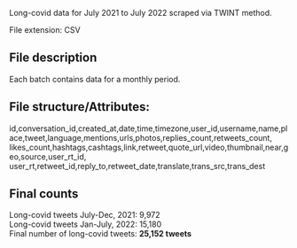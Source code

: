 Long-covid data for July 2021 to July 2022 scraped via TWINT method.

File extension: CSV
## File description
Each batch contains data for a monthly period.

## File structure/Attributes: 
id,conversation_id,created_at,date,time,timezone,user_id,username,name,place,tweet,language,mentions,urls,photos,replies_count,retweets_count,
likes_count,hashtags,cashtags,link,retweet,quote_url,video,thumbnail,near,geo,source,user_rt_id,
user_rt,retweet_id,reply_to,retweet_date,translate,trans_src,trans_dest

## Final counts
Long-covid tweets July-Dec, 2021: 9,972 <br>
Long-covid tweets Jan-July, 2022: 15,180 <br>
Final number of long-covid tweets: **25,152 tweets**
